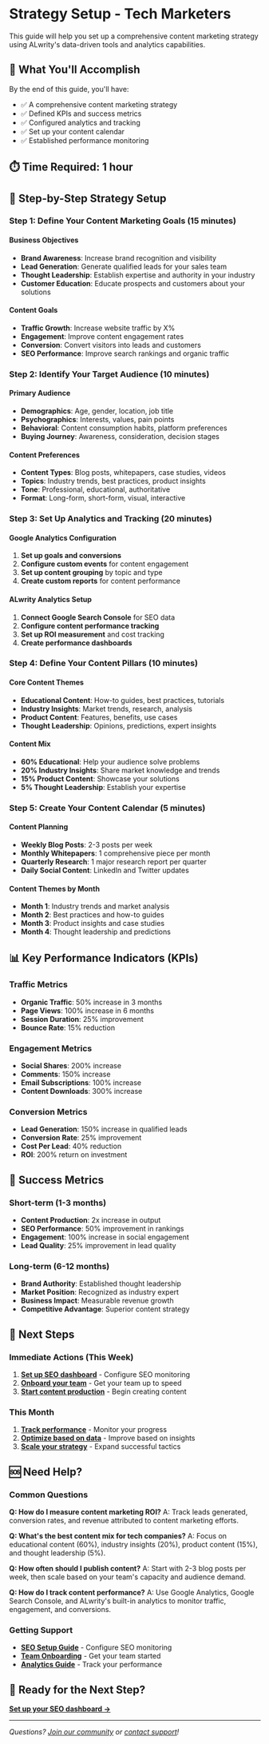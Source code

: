 # Strategy Setup - Tech Marketers

This guide will help you set up a comprehensive content marketing strategy using ALwrity's data-driven tools and analytics capabilities.

## 🎯 What You'll Accomplish

By the end of this guide, you'll have:
- ✅ A comprehensive content marketing strategy
- ✅ Defined KPIs and success metrics
- ✅ Configured analytics and tracking
- ✅ Set up your content calendar
- ✅ Established performance monitoring

## ⏱️ Time Required: 1 hour

## 🚀 Step-by-Step Strategy Setup

### Step 1: Define Your Content Marketing Goals (15 minutes)

#### Business Objectives
- **Brand Awareness**: Increase brand recognition and visibility
- **Lead Generation**: Generate qualified leads for your sales team
- **Thought Leadership**: Establish expertise and authority in your industry
- **Customer Education**: Educate prospects and customers about your solutions

#### Content Goals
- **Traffic Growth**: Increase website traffic by X%
- **Engagement**: Improve content engagement rates
- **Conversion**: Convert visitors into leads and customers
- **SEO Performance**: Improve search rankings and organic traffic

### Step 2: Identify Your Target Audience (10 minutes)

#### Primary Audience
- **Demographics**: Age, gender, location, job title
- **Psychographics**: Interests, values, pain points
- **Behavioral**: Content consumption habits, platform preferences
- **Buying Journey**: Awareness, consideration, decision stages

#### Content Preferences
- **Content Types**: Blog posts, whitepapers, case studies, videos
- **Topics**: Industry trends, best practices, product insights
- **Tone**: Professional, educational, authoritative
- **Format**: Long-form, short-form, visual, interactive

### Step 3: Set Up Analytics and Tracking (20 minutes)

#### Google Analytics Configuration
1. **Set up goals and conversions**
2. **Configure custom events** for content engagement
3. **Set up content grouping** by topic and type
4. **Create custom reports** for content performance

#### ALwrity Analytics Setup
1. **Connect Google Search Console** for SEO data
2. **Configure content performance tracking**
3. **Set up ROI measurement** and cost tracking
4. **Create performance dashboards**

### Step 4: Define Your Content Pillars (10 minutes)

#### Core Content Themes
- **Educational Content**: How-to guides, best practices, tutorials
- **Industry Insights**: Market trends, research, analysis
- **Product Content**: Features, benefits, use cases
- **Thought Leadership**: Opinions, predictions, expert insights

#### Content Mix
- **60% Educational**: Help your audience solve problems
- **20% Industry Insights**: Share market knowledge and trends
- **15% Product Content**: Showcase your solutions
- **5% Thought Leadership**: Establish your expertise

### Step 5: Create Your Content Calendar (5 minutes)

#### Content Planning
- **Weekly Blog Posts**: 2-3 posts per week
- **Monthly Whitepapers**: 1 comprehensive piece per month
- **Quarterly Research**: 1 major research report per quarter
- **Daily Social Content**: LinkedIn and Twitter updates

#### Content Themes by Month
- **Month 1**: Industry trends and market analysis
- **Month 2**: Best practices and how-to guides
- **Month 3**: Product insights and case studies
- **Month 4**: Thought leadership and predictions

## 📊 Key Performance Indicators (KPIs)

### Traffic Metrics
- **Organic Traffic**: 50% increase in 3 months
- **Page Views**: 100% increase in 6 months
- **Session Duration**: 25% improvement
- **Bounce Rate**: 15% reduction

### Engagement Metrics
- **Social Shares**: 200% increase
- **Comments**: 150% increase
- **Email Subscriptions**: 100% increase
- **Content Downloads**: 300% increase

### Conversion Metrics
- **Lead Generation**: 150% increase in qualified leads
- **Conversion Rate**: 25% improvement
- **Cost Per Lead**: 40% reduction
- **ROI**: 200% return on investment

## 🎯 Success Metrics

### Short-term (1-3 months)
- **Content Production**: 2x increase in output
- **SEO Performance**: 50% improvement in rankings
- **Engagement**: 100% increase in social engagement
- **Lead Quality**: 25% improvement in lead quality

### Long-term (6-12 months)
- **Brand Authority**: Established thought leadership
- **Market Position**: Recognized as industry expert
- **Business Impact**: Measurable revenue growth
- **Competitive Advantage**: Superior content strategy

## 🚀 Next Steps

### Immediate Actions (This Week)
1. **[Set up SEO dashboard](seo-setup.md)** - Configure SEO monitoring
2. **[Onboard your team](team-onboarding.md)** - Get your team up to speed
3. **[Start content production](content-production.md)** - Begin creating content

### This Month
1. **[Track performance](analytics.md)** - Monitor your progress
2. **[Optimize based on data](optimization.md)** - Improve based on insights
3. **[Scale your strategy](scaling.md)** - Expand successful tactics

## 🆘 Need Help?

### Common Questions

**Q: How do I measure content marketing ROI?**
A: Track leads generated, conversion rates, and revenue attributed to content marketing efforts.

**Q: What's the best content mix for tech companies?**
A: Focus on educational content (60%), industry insights (20%), product content (15%), and thought leadership (5%).

**Q: How often should I publish content?**
A: Start with 2-3 blog posts per week, then scale based on your team's capacity and audience demand.

**Q: How do I track content performance?**
A: Use Google Analytics, Google Search Console, and ALwrity's built-in analytics to monitor traffic, engagement, and conversions.

### Getting Support
- **[SEO Setup Guide](seo-setup.md)** - Configure SEO monitoring
- **[Team Onboarding](team-onboarding.md)** - Get your team started
- **[Analytics Guide](analytics.md)** - Track your performance

## 🎉 Ready for the Next Step?

**[Set up your SEO dashboard →](seo-setup.md)**

---

*Questions? [Join our community](https://github.com/AJaySi/ALwrity/discussions) or [contact support](mailto:support@alwrity.com)!*
